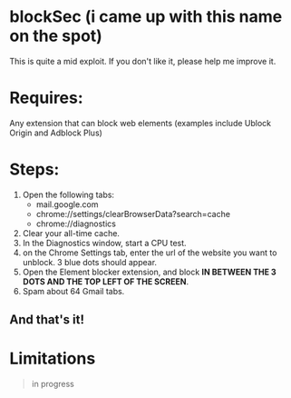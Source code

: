 # blockSec (i came up with this name on the spot)
This is quite a mid exploit. If you don't like it, please help me improve it.

# Requires:
Any extension that can block web elements (examples include Ublock Origin and Adblock Plus)

# Steps:
1. Open the following tabs:
    - mail.google.com
    - chrome://settings/clearBrowserData?search=cache
    - chrome://diagnostics
2. Clear your all-time cache.
3. In the Diagnostics window, start a CPU test.
4. on the Chrome Settings tab, enter the url of the website you want to unblock. 3 blue dots should appear.
5. Open the Element blocker extension, and block **IN BETWEEN THE 3 DOTS AND THE TOP LEFT OF THE SCREEN**.
6. Spam about 64 Gmail tabs.
   
And that's it!
---
# Limitations

>in progress
